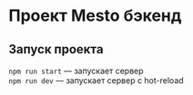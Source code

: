 # Проект Mesto бэкенд



## Запуск проекта

`npm run start` — запускает сервер   
`npm run dev` — запускает сервер с hot-reload

